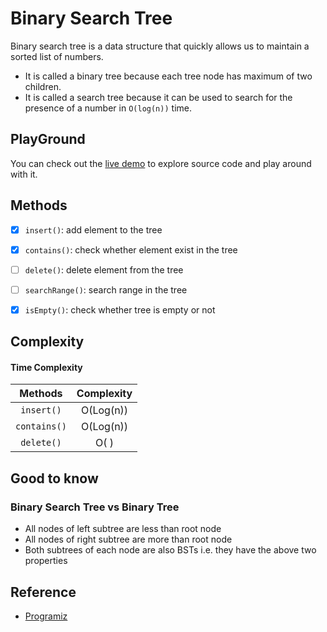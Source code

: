 # Binary Search Tree
Binary search tree is a data structure that quickly allows us to maintain a sorted list of numbers.

- It is called a binary tree because each tree node has maximum of two children.
- It is called a search tree because it can be used to search for the presence of a number in `O(log(n))` time.



## PlayGround
You can check out the [live demo](https://repl.it/@IlkinHuseynoff/Data-Structure-Binary-Search-Tree) to explore source code and play around with it. 



## Methods
- [x] `insert()`: add element to the tree
- [x] `contains()`: check whether element exist in the tree
- [ ] `delete()`: delete element from the tree
- [ ] `searchRange()`: search range in the tree
- [x] `isEmpty()`: check whether tree is empty or not


## Complexity

#### Time Complexity

| Methods      | Complexity |  
| :----------: | :--------: |  
| `insert()`   | O(Log(n))  |  
| `contains()` | O(Log(n))  |  
| `delete()`   | O( )       |  


## Good to know

### Binary Search Tree vs Binary Tree
 
- All nodes of left subtree are less than root node
- All nodes of right subtree are more than root node
- Both subtrees of each node are also BSTs i.e. they have the above two properties


## Reference
 - [Programiz](https://www.programiz.com/dsa/breadth-first-search-tree)

